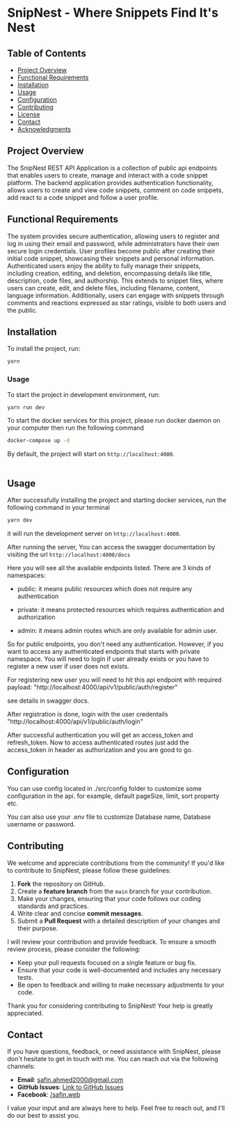 # SnipNest - Where Snippets Find It's Nest

## Table of Contents

- [Project Overview](#project-overview)
- [Functional Requirements](#functional-requirements)
- [Installation](#installation)
- [Usage](#usage)
- [Configuration](#configuration)
- [Contributing](#contributing)
- [License](#license)
- [Contact](#contact)
- [Acknowledgments](#acknowledgments)

## Project Overview

The SnipNest REST API Application is a collection of public api endpoints that enables users to create, manage and interact with a code snippet platform. The backend application provides authentication functionality, allows users to create and view code snippets, comment on code snippets, add react to a code snippet and follow a user profile.

## Functional Requirements

The system provides secure authentication, allowing users to register and log in using their email and password, while administrators have their own secure login credentials. User profiles become public after creating their initial code snippet, showcasing their snippets and personal information. Authenticated users enjoy the ability to fully manage their snippets, including creation, editing, and deletion, encompassing details like title, description, code files, and authorship. This extends to snippet files, where users can create, edit, and delete files, including filename, content, language information. Additionally, users can engage with snippets through comments and reactions expressed as star ratings, visible to both users and the public.

## Installation

To install the project, run:

```bash
yarn
```

### Usage

To start the project in development environment, run:

```bash
yarn run dev
```

To start the docker services for this project, please run docker daemon on your computer then run the following command

```bash
docker-compose up -d
```

By default, the project will start on `http://localhost:4000`. <br><br>

## Usage

After successfully installing the project and starting docker services, run the following command in your terminal

```bash
yarn dev
```

it will run the development server on `http://localhost:4000`.

After running the server, You can access the swagger documentation by visiting the url `http://localhost:4000/docs`

Here you will see all the available endpoints listed. There are 3 kinds of namespaces:

- public: it means public resources which does not require any authentication

- private: it means protected resources which requires authentication and authorization

- admin: it means admin routes which are only available for admin user.

So for public endpoints, you don't need any authentication. However, if you want to access any authenticated endpoints that starts with private namespace. You will need to login if user already exists or you have to register a new user if user does not exists.

For registering new user you will need to hit this api endpoint with required payload: "http://localhost:4000/api/v1/public/auth/register"

see details in swagger docs.

After registration is done, login with the user credentails "http://localhost:4000/api/v1/public/auth/login"

After successful authentication you will get an access_token and refresh_token. Now to access authenticated routes just add the access_token in header as authorization and you are good to go.

## Configuration

You can use config located in ./src/config folder to customize some configuration in the api. for example, default pageSize, limit, sort property etc.

You can also use your .env file to customize Database name, Database username or password.

## Contributing

We welcome and appreciate contributions from the community! If you'd like to contribute to SnipNest, please follow these guidelines:

1. **Fork** the repository on GitHub.
2. Create a **feature branch** from the `main` branch for your contribution.
3. Make your changes, ensuring that your code follows our coding standards and practices.
4. Write clear and concise **commit messages**.
5. Submit a **Pull Request** with a detailed description of your changes and their purpose.

I will review your contribution and provide feedback. To ensure a smooth review process, please consider the following:

- Keep your pull requests focused on a single feature or bug fix.
- Ensure that your code is well-documented and includes any necessary tests.
- Be open to feedback and willing to make necessary adjustments to your code.

Thank you for considering contributing to SnipNest! Your help is greatly appreciated.

## Contact

If you have questions, feedback, or need assistance with SnipNest, please don't hesitate to get in touch with me. You can reach out via the following channels:

- **Email**: safin.ahmed2000@gmail.com
- **GitHub Issues**: [Link to GitHub Issues](https://github.com/Safin-Ahmed/snipnest-backend/issues)
- **Facebook**: [/safin.web](https://www.facebook.com/safin.web/)

I value your input and are always here to help. Feel free to reach out, and I'll do our best to assist you.
